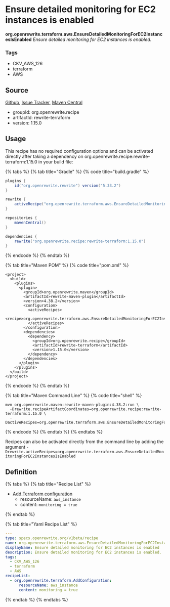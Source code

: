 # Ensure detailed monitoring for EC2 instances is enabled

**org.openrewrite.terraform.aws.EnsureDetailedMonitoringForEC2InstancesIsEnabled**
_Ensure detailed monitoring for EC2 instances is enabled._

### Tags

* CKV_AWS_126
* terraform
* AWS

## Source

[Github](https://github.com/openrewrite/rewrite-terraform), [Issue Tracker](https://github.com/openrewrite/rewrite-terraform/issues), [Maven Central](https://search.maven.org/artifact/org.openrewrite.recipe/rewrite-terraform/1.15.0/jar)

* groupId: org.openrewrite.recipe
* artifactId: rewrite-terraform
* version: 1.15.0


## Usage

This recipe has no required configuration options and can be activated directly after taking a dependency on org.openrewrite.recipe:rewrite-terraform:1.15.0 in your build file:

{% tabs %}
{% tab title="Gradle" %}
{% code title="build.gradle" %}
```groovy
plugins {
    id("org.openrewrite.rewrite") version("5.33.2")
}

rewrite {
    activeRecipe("org.openrewrite.terraform.aws.EnsureDetailedMonitoringForEC2InstancesIsEnabled")
}

repositories {
    mavenCentral()
}

dependencies {
    rewrite("org.openrewrite.recipe:rewrite-terraform:1.15.0")
}
```
{% endcode %}
{% endtab %}

{% tab title="Maven POM" %}
{% code title="pom.xml" %}
```markup
<project>
  <build>
    <plugins>
      <plugin>
        <groupId>org.openrewrite.maven</groupId>
        <artifactId>rewrite-maven-plugin</artifactId>
        <version>4.38.2</version>
        <configuration>
          <activeRecipes>
            <recipe>org.openrewrite.terraform.aws.EnsureDetailedMonitoringForEC2InstancesIsEnabled</recipe>
          </activeRecipes>
        </configuration>
        <dependencies>
          <dependency>
            <groupId>org.openrewrite.recipe</groupId>
            <artifactId>rewrite-terraform</artifactId>
            <version>1.15.0</version>
          </dependency>
        </dependencies>
      </plugin>
    </plugins>
  </build>
</project>
```
{% endcode %}
{% endtab %}

{% tab title="Maven Command Line" %}
{% code title="shell" %}
```shell
mvn org.openrewrite.maven:rewrite-maven-plugin:4.38.2:run \
  -Drewrite.recipeArtifactCoordinates=org.openrewrite.recipe:rewrite-terraform:1.15.0 \
  -DactiveRecipes=org.openrewrite.terraform.aws.EnsureDetailedMonitoringForEC2InstancesIsEnabled
```
{% endcode %}
{% endtab %}
{% endtabs %}

Recipes can also be activated directly from the command line by adding the argument `-Drewrite.activeRecipes=org.openrewrite.terraform.aws.EnsureDetailedMonitoringForEC2InstancesIsEnabled`

## Definition

{% tabs %}
{% tab title="Recipe List" %}
* [Add Terraform configuration](../../terraform/addconfiguration.md)
  * resourceName: `aws_instance`
  * content: `monitoring = true`

{% endtab %}

{% tab title="Yaml Recipe List" %}
```yaml
---
type: specs.openrewrite.org/v1beta/recipe
name: org.openrewrite.terraform.aws.EnsureDetailedMonitoringForEC2InstancesIsEnabled
displayName: Ensure detailed monitoring for EC2 instances is enabled
description: Ensure detailed monitoring for EC2 instances is enabled.
tags:
  - CKV_AWS_126
  - terraform
  - AWS
recipeList:
  - org.openrewrite.terraform.AddConfiguration:
      resourceName: aws_instance
      content: monitoring = true

```
{% endtab %}
{% endtabs %}
